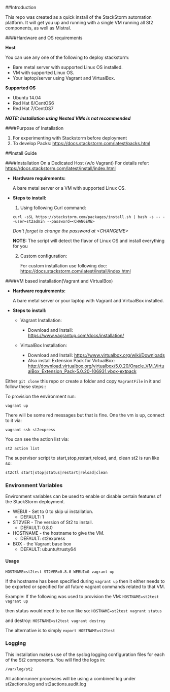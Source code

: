 ##Introduction

This repo was created as a quick install of the StackStorm automation platform.  It will get you up and running with a single VM running all St2 components, as well as Mistral.

####Hardware and OS requirements


**Host**

You can use any one of the following to deploy stackstorm:
 * Bare metal server with supported Linux OS installed.
 * VM with supported Linux OS.
 * Your laptop/server using Vagrant and VirtualBox.

**Supported OS**
 * Ubuntu 14.04
 * Red Hat 6/CentOS6
 * Red Hat 7/CentOS7

***NOTE: Installation using Nested VMs is not recommended***

####Purpose of Installation

1. For experimenting with Stackstorm before deployment
2. To develop Packs: https://docs.stackstorm.com/latest/packs.html

##Install Guide

####Installation On a Dedicated Host (w/o Vagrant)
 For details refer: https://docs.stackstorm.com/latest/install/index.html

 - **Hardware requirements:**

   A bare metal server or a VM with supported Linux OS.

 - **Steps to install:**
   1. Using following Curl command:

     ``curl -sSL https://stackstorm.com/packages/install.sh | bash -s -- --user=st2admin --password=<CHANGEME>``

      _Don't forget to change the password at \<CHANGEME\>_

      **NOTE:** The script will detect the flavor of Linux OS and install everything for you

   2. Custom configuration:

       For custom installation use following doc:
       https://docs.stackstorm.com/latest/install/index.html

####VM based installation(Vagrant and VirtualBox)

 - **Hardware requirements:**

   A bare metal server or your laptop with Vagrant and VirtualBox installed.

 - **Steps to install:**

      - Vagrant Installation:
         - Download and Install: https://www.vagrantup.com/docs/installation/

     - VirtualBox Installation:
         - Download and Install: https://www.virtualbox.org/wiki/Downloads
         - Also install Extension Pack for VirtualBox: http://download.virtualbox.org/virtualbox/5.0.20/Oracle_VM_VirtualBox_Extension_Pack-5.0.20-106931.vbox-extpack

Either `git clone` this repo or create a folder and copy `VagrantFile` in it and follow these steps::

To provision the environment run:

    vagrant up

There will be some red messages but that is fine.  One the vm is up, connect to it via:

    vagrant ssh st2express

You can see the action list via:

    st2 action list

The supervisor script to start,stop,restart,reload, and, clean st2 is run like so:

    st2ctl start|stop|status|restart|reload|clean

### Environment Variables
Environment variables can be used to enable or disable certain features of the StackStorm deployment.

* WEBUI - Set to 0 to skip ui installation.
    * DEFAULT: 1
* ST2VER - The version of St2 to install.
    * DEFAULT: 0.8.0
* HOSTNAME - the hostname to give the VM.
    * DEFAULT: st2express
* BOX - the Vagrant base box
    * DEFAULT: ubuntu/trusty64

#### Usage

`HOSTNAME=st2test ST2VER=0.8.0 WEBUI=0 vagrant up`

If the hostname has been specified during `vagrant up` then it either needs to be exported or specified for all future vagrant commands related to that VM.

Example:
If the following was used to provision the VM:
`HOSTNAME=st2test vagrant up`

then status would need to be run like so:
`HOSTNAME=st2test vagrant status`

and destroy:
`HOSTNAME=st2test vagrant destroy`

The alternative is to simply `export HOSTNAME=st2test`

### Logging
This installation makes use of the syslog logging configuration files for each of the St2 components.  You will find the logs in:

    /var/log/st2

All actionrunner processes will be using a combined log under st2actions.log and st2actions.audit.log
